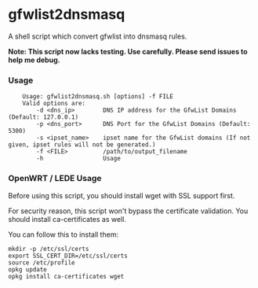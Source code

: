 # gfwlist2dnsmasq
A shell script which convert gfwlist into dnsmasq rules.

__Note: This script now lacks testing. Use carefully. Please send issues to help me debug.__

### Usage
```
    Usage: gfwlist2dnsmasq.sh [options] -f FILE
    Valid options are:
        -d <dns_ip>        DNS IP address for the GfwList Domains (Default: 127.0.0.1)
        -p <dns_port>      DNS Port for the GfwList Domains (Default: 5300)
        -s <ipset_name>    ipset name for the GfwList domains (If not given, ipset rules will not be generated.)
        -f <FILE>          /path/to/output_filename
        -h                 Usage
```

### OpenWRT / LEDE Usage

Before using this script, you should install wget with SSL support first.

For security reason, this script won't bypass the certificate validation. You should install ca-certificates as well.

You can follow this to install them:

```
mkdir -p /etc/ssl/certs
export SSL_CERT_DIR=/etc/ssl/certs
source /etc/profile
opkg update
opkg install ca-certificates wget
```
